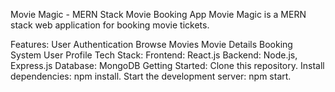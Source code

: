 Movie Magic - MERN Stack Movie Booking App
Movie Magic is a MERN stack web application for booking movie tickets.

Features:
User Authentication
Browse Movies
Movie Details
Booking System
User Profile
Tech Stack:
Frontend: React.js
Backend: Node.js, Express.js
Database: MongoDB
Getting Started:
Clone this repository.
Install dependencies: npm install.
Start the development server: npm start.
